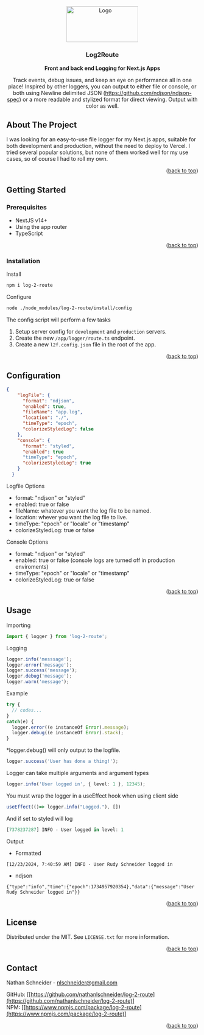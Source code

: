 <a id="readme-top"></a>
<br />

<div align="center">
  <a href="https://github.com/nathanlschneider/log-2-route">
    <img src="https://github.com/user-attachments/assets/795e4e5f-926b-4c44-ae68-8e1c6d1ba6f7" alt="Logo" width="188.77" height="94.3">
  </a>
<h3 align="center">Log2Route</h3>
  <p align="center">
    <strong>Front and back end Logging for Next.js Apps</strong>
    <br/>
    <div> Track events, debug issues, and keep an eye on performance all in one place! Inspired by other loggers, you can output to either file or console, or both
    using Newline delimited JSON (<a href="https://github.com/ndjson/ndjson-spec">https://github.com/ndjson/ndjson-spec</a>) or a more readable and stylized format for direct viewing. Output with color as well.</div>
  </p>
</div>

<!-- ABOUT THE PROJECT -->

## About The Project

I was looking for an easy-to-use file logger for my Next.js apps, suitable for both development and production, without the need to deploy to Vercel. I tried several popular solutions, but none of them worked well for my use cases, so of course I had to roll my own.

<p align="right">(<a href="#readme-top">back to top</a>)</p>

## Getting Started

### Prerequisites

<ul>
  <li>NextJS v14+</li>
  <li>Using the app router</li>
  <li>TypeScript</li>
</ul>
<p align="right">(<a href="#readme-top">back to top</a>)</p>

### Installation

Install

```bash
npm i log-2-route
```

Configure

```bash
node ./node_modules/log-2-route/install/config
```

The config script will perform a few tasks

<ol>
<li>Setup server config for <code>development</code> and <code>production</code> servers.</ul>
<li>Create the new <code>/app/logger/route.ts</code> endpoint.</ul>
<li>Create a new <code>l2f.config.json</code> file in the root of the app.</ul>
</ol>

<p align="right">(<a href="#readme-top">back to top</a>)</p>

## Configuration

```json
{
    "logFile": {
      "format": "ndjson",
      "enabled": true,
      "fileName": "app.log",
      "location": "./",
      "timeType": "epoch",
      "colorizeStyledLog": false
    },
    "console": {
      "format": "styled",
      "enabled": true
      "timeType": "epoch",
      "colorizeStyledLog": true
    }
  }
```

Logfile Options

<ul>
  <li>format: "ndjson" or "styled"</li>
  <li>enabled: true or false</li>
  <li>fileName: whatever you want the log file to be named.</li>
  <li>location: whever you want the log file to live.</li>
  <li>timeType: "epoch" or "locale" or "timestamp"</li>
  <li>colorizeStyledLog: true or false</li>
</ul>

Console Options

<ul>
  <li>format: "ndjson" or "styled"</li>
  <li>enabled: true or false (console logs are turned off in production enviroments)</li>
  <li>timeType: "epoch" or "locale" or "timestamp"</li>
  <li>colorizeStyledLog: true or false</li>
</ul>

<p align="right">(<a href="#readme-top">back to top</a>)</p>

## Usage

Importing

```typescript
import { logger } from 'log-2-route';
```

Logging

```typescript
logger.info('messsage');
logger.error('message');
logger.success('message');
logger.debug('message');
logger.warn('message');
```

Example

```typescript
try {
  // codes...
}
catch(e) {
  logger.error((e instanceOf Error).message);
  logger.debug((e instanceOf Error).stack);
}
```
*logger.debug() will only output to the logfile.


```typescript
logger.success('User has done a thing!');
```

Logger can take multiple arguments and argument types

```typescript
logger.info('User logged in', { level: 1 }, 12345);
```

You must wrap the logger in a useEffect hook when using client side

```typescript
useEffect(()=> logger.info("Logged."), [])
```

And if set to styled will log

```typescript
[7378237287] INFO - User logged in level: 1
```


Output

<ul>
  <li>Formatted</li>
</ul>

```log
[12/23/2024, 7:40:59 AM] INFO - User Rudy Schneider logged in
```

<ul>
  <li>ndjson</li>
</ul>

```log
{"type":"info","time":{"epoch":1734957920354},"data":{"message":"User Rudy Schneider logged in"}}
```

<p align="right">(<a href="#readme-top">back to top</a>)</p>

## License

Distributed under the MIT. See `LICENSE.txt` for more information.

<p align="right">(<a href="#readme-top">back to top</a>)</p>

## Contact

Nathan Schneider - nlschneider@gmail.com

GitHub: [[https://github.com/nathanlschneider/log-2-route](https://github.com/nathanlschneider/log-2-route)]<br/>
NPM: [[https://www.npmjs.com/package/log-2-route](https://www.npmjs.com/package/log-2-route)]<br/>

<p align="right">(<a href="#readme-top">back to top</a>)</p>
